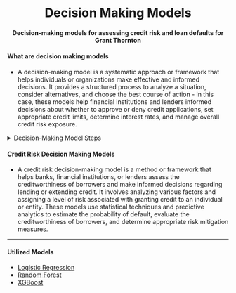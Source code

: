 <h1 align="center"> Decision Making Models </h1>
<h4 align="center"> Decision-making models for assessing credit risk and loan defaults for Grant Thornton </h4>
<h4 align="left"> What are decision making models </h4>
<ul>
  <li>
    A decision-making model is a systematic approach or framework that helps individuals or organizations make effective and informed decisions. It provides a structured
    process to analyze a situation, consider alternatives, and choose the best course of action - in this case, these models help financial institutions and lenders 
    informed decisions about whether to approve or deny credit applications, set appropriate credit limits, determine interest rates, and manage overall credit risk exposure.
  </li>
</ul>

<details>
    <summary>
        Decision-Making Model Steps
    </summary>
<ul>
  <li> Identify the decision: Clearly define the problem or the decision that needs to be made. This step involves understanding the context, the objectives, and the desired
    outcomes. </li>
  <li> Gather information: Collect relevant data, facts, and any other information necessary for evaluating the options and making an informed decision. This
    could involve research, analysis, and seeking input from experts or stakeholders. </li>
  <li> Generate alternatives: Brainstorm and generate a range of possible solutions or alternatives to address the decision at hand. Encourage creativity and explore
    different perspectives to ensure a comprehensive set of options. </li>
  <li> Evaluate alternatives: Assess and compare the pros and cons of each alternative against the defined objectives and criteria. This may involve considering feasibility, cost, risks, potential benefits, and ethical considerations. </li>
  <li> Make a choice: Based on the evaluation, select the best alternative or combination of alternatives that align with the objectives and offers the most favourable
    outcome. This step may involve prioritizing options, reaching a consensus, or making a judgment based on logical reasoning. </li>
  <li> Implement the decision: Develop an action plan to execute the chosen alternative. Identify the required resources, assign responsibilities, and establish a timeline
    for implementation. </li>
  <li> Review and learn: Monitor the implementation of the decision and evaluate its effectiveness. Could you assess whether the desired outcomes are being achieved and make any
necessary adjustments or improvements? </li>
</ul>
</details>

<h4 align="left"> Credit Risk Decision Making Models </h4>
<ul>
  <li>
    A credit risk decision-making model is a method or framework that helps banks, financial institutions, or lenders assess the creditworthiness of borrowers and make
    informed decisions regarding lending or extending credit. It involves analyzing various factors and assigning a level of risk associated with granting credit to an
    individual or entity. These models use statistical techniques and predictive analytics to estimate the probability of default, evaluate the creditworthiness of
    borrowers, and determine appropriate risk mitigation measures.
  </li>
</ul>

---
<h4 align="left"> Utilized Models </h4>
<ul>
  <li> <a href = "https://github.com/C-Monaghan/DM_Models/blob/main/04__Documentation/02__Logistic_Regression.md"> Logistic Regression </a> </li>
  <li> <a href = "https://github.com/C-Monaghan/DM_Models/blob/main/04__Documentation/03__Random_Forest.md"> Random Forest </a> </li>
  <li> <a href = "https://github.com/C-Monaghan/DM_Models/blob/main/04__Documentation/04__XGBoost.md"> XGBoost </a> </li>
</ul>
